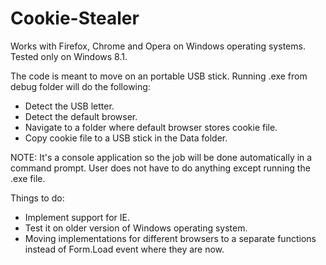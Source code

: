 Cookie-Stealer
==============

Works with Firefox, Chrome and Opera on Windows operating systems. Tested only on Windows 8.1.

The code is meant to move on an portable USB stick. Running .exe from debug folder will do the following:
* Detect the USB letter.
* Detect the default browser.
* Navigate to a folder where default browser stores cookie file.
* Copy cookie file to a USB stick in the Data folder.

NOTE: It's a console application so the job will be done automatically in a command prompt. User does not have to do anything except running the .exe file.

Things to do:
* Implement support for IE.
* Test it on older version of Windows operating system.
* Moving implementations for different browsers to a separate functions instead of Form.Load event where they are now.
